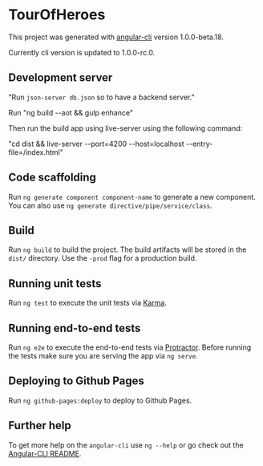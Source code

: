 # TourOfHeroes

This project was generated with [angular-cli](https://github.com/angular/angular-cli) version 1.0.0-beta.18.

Currently cli version is updated to  1.0.0-rc.0.

## Development server

"Run `json-server db.json` so to have a backend server."

Run  "ng build --aot && gulp enhance"

Then run the build app using live-server using the following command:

"cd dist && live-server --port=4200 --host=localhost --entry-file=/index.html"



## Code scaffolding

Run `ng generate component component-name` to generate a new component. You can also use `ng generate directive/pipe/service/class`.

## Build

Run `ng build` to build the project. The build artifacts will be stored in the `dist/` directory. Use the `-prod` flag for a production build.

## Running unit tests

Run `ng test` to execute the unit tests via [Karma](https://karma-runner.github.io).

## Running end-to-end tests

Run `ng e2e` to execute the end-to-end tests via [Protractor](http://www.protractortest.org/).
Before running the tests make sure you are serving the app via `ng serve`.

## Deploying to Github Pages

Run `ng github-pages:deploy` to deploy to Github Pages.

## Further help

To get more help on the `angular-cli` use `ng --help` or go check out the [Angular-CLI README](https://github.com/angular/angular-cli/blob/master/README.md).
